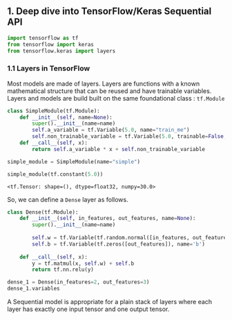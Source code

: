 ## **1. Deep dive into TensorFlow/Keras Sequential API**

```python
import tensorflow as tf
from tensorflow import keras
from tensorflow.keras import layers
```

### **1.1  Layers in TensorFlow**

Most models are made of layers. Layers are functions with a known mathematical structure that can be reused and have trainable variables. <br>
Layers and models are build built on the same foundational class : `tf.Module`  <br>

```python
class SimpleModule(tf.Module):
    def __init__(self, name=None):
        super().__init__(name=name)
        self.a_variable = tf.Variable(5.0, name="train_me")
        self.non_trainable_variable = tf.Variable(5.0, trainable=False, name="do_not_train_me")
    def __call__(self, x):
        return self.a_variable * x + self.non_trainable_variable

simple_module = SimpleModule(name="simple")

simple_module(tf.constant(5.0))
```
```
<tf.Tensor: shape=(), dtype=float32, numpy=30.0>
```
So, we can define a `Dense` layer as follows.

```python
class Dense(tf.Module):
    def __init__(self, in_features, out_features, name=None):
        super().__init__(name=name)
        
        self.w = tf.Variable(tf.random.normal([in_features, out_features]), name='w')
        self.b = tf.Variable(tf.zeros([out_features]), name='b')
        
    def __call__(self, x):
        y = tf.matmul(x, self.w) + self.b
        return tf.nn.relu(y)
```
```python
dense_1 = Dense(in_features=2, out_features=3)
dense_1.variables
```

A Sequential model is appropriate for a plain stack of layers where each layer has exactly one input tensor and one output tensor. <br>

